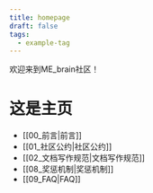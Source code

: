 ```yaml
---
title: homepage
draft: false
tags:
  - example-tag
---
```


欢迎来到ME_brain社区！

# 这是主页

- [[00_前言|前言]]
- [[01_社区公约|社区公约]]
- [[02_文档写作规范|文档写作规范]]
- [[08_奖惩机制|奖惩机制]]
- [[09_FAQ|FAQ]]
